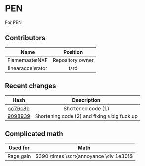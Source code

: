 # PEN
 For PEN
## Contributors
|       Name        |     Position     |
| :---------------: | :--------------: |
|  FlamemasterNXF   | Repository owner |
| linearaccelerator |       tard       |

## Recent changes
|                                                 Hash                                                  |                 Description                  |
| :---------------------------------------------------------------------------------------------------: | :------------------------------------------: |
| [cc76c8b](https://github.com/FlamemasterNXF/PEN-Main/commit/cc76c8b6b31c817ed671dab2d7dda6c70906ca42) |              Shortened code (1)              |
| [9098939](https://github.com/FlamemasterNXF/PEN-Main/commit/90989396ba9fd5121a9614ac045ba4e3f6abd51f) | Shortening code (2) and fixing a big fuck up |

## Complicated math
| Used for  |                  Math                   |
| :-------: | :-------------------------------------: |
| Rage gain | $390 \times \sqrt{annoyance \div 1e30}$ |